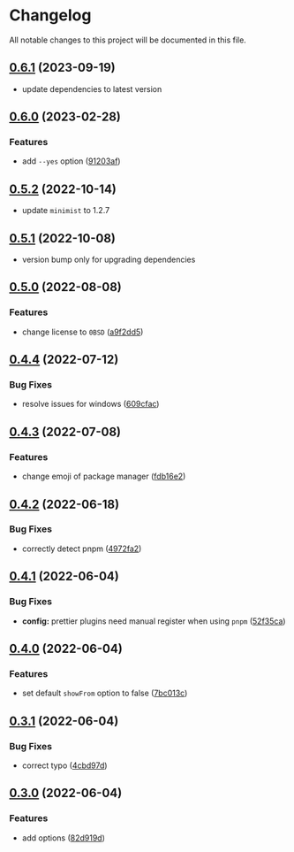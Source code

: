 # Changelog

All notable changes to this project will be documented in this file.

## [0.6.1](https://github.com/jonz94/dependency-updater/compare/v0.6.0...v0.6.1) (2023-09-19)

-   update dependencies to latest version

## [0.6.0](https://github.com/jonz94/dependency-updater/compare/v0.5.2...v0.6.0) (2023-02-28)

### Features

-   add `--yes` option ([91203af](https://github.com/jonz94/dependency-updater/commit/91203af9902350146c1bbdf91458f57b9244ccad))

## [0.5.2](https://github.com/jonz94/dependency-updater/compare/v0.5.1...v0.5.2) (2022-10-14)

-   update `minimist` to 1.2.7

## [0.5.1](https://github.com/jonz94/dependency-updater/compare/v0.5.0...v0.5.1) (2022-10-08)

-   version bump only for upgrading dependencies

## [0.5.0](https://github.com/jonz94/dependency-updater/compare/v0.4.4...v0.5.0) (2022-08-08)

### Features

-   change license to `0BSD` ([a9f2dd5](https://github.com/jonz94/dependency-updater/commit/a9f2dd56b64362c089a0651dc585599c16748c0a))

## [0.4.4](https://github.com/jonz94/dependency-updater/compare/v0.4.3...v0.4.4) (2022-07-12)

### Bug Fixes

-   resolve issues for windows ([609cfac](https://github.com/jonz94/dependency-updater/commit/609cfac7e12628d17cf0125949f98ac90f77f39a))

## [0.4.3](https://github.com/jonz94/dependency-updater/compare/v0.4.2...v0.4.3) (2022-07-08)

### Features

-   change emoji of package manager ([fdb16e2](https://github.com/jonz94/dependency-updater/commit/fdb16e2d3092eaf95582df2bee0bf7812cef89ff))

## [0.4.2](https://github.com/jonz94/dependency-updater/compare/v0.4.1...v0.4.2) (2022-06-18)

### Bug Fixes

-   correctly detect pnpm ([4972fa2](https://github.com/jonz94/dependency-updater/commit/4972fa2701c355762cae40e0df49a57a5eb0fa9e))

## [0.4.1](https://github.com/jonz94/dependency-updater/compare/v0.4.0...v0.4.1) (2022-06-04)

### Bug Fixes

-   **config:** prettier plugins need manual register when using `pnpm` ([52f35ca](https://github.com/jonz94/dependency-updater/commit/52f35cae3724d68e546216ce9435bc6f2c3b2c50))

## [0.4.0](https://github.com/jonz94/dependency-updater/compare/v0.3.1...v0.4.0) (2022-06-04)

### Features

-   set default `showFrom` option to false ([7bc013c](https://github.com/jonz94/dependency-updater/commit/7bc013ccffeaf2cb55987efc00918be9afc014d5))

## [0.3.1](https://github.com/jonz94/dependency-updater/compare/v0.3.0...v0.3.1) (2022-06-04)

### Bug Fixes

-   correct typo ([4cbd97d](https://github.com/jonz94/dependency-updater/commit/4cbd97d61e761da01d392a1d77c23e890a79dfaa))

## [0.3.0](https://github.com/jonz94/dependency-updater/compare/v0.2.0...v0.3.0) (2022-06-04)

### Features

-   add options ([82d919d](https://github.com/jonz94/dependency-updater/commit/82d919daa0102d133833412b7fa7fbcc38f733ee))
